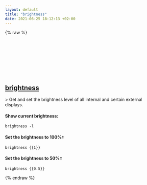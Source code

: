 ```yaml
---
layout: default
title: "brightness"
date: 2021-06-25 18:12:13 +02:00
---
```

{% raw %}
<h2 id="brightness">
  <a href="/en/osx/brightness.html">brightness</a> <a href="#brightness"><svg class="icon">
    <use href="/assets/images/unicode_sprite.svg#link" />
  </svg></a>
</h2>
> Get and set the brightness level of all internal and certain external displays.

#### Show current brightness:
```shell
brightness -l
```
#### Set the brightness to 100%::
```shell
brightness {{1}}
```
#### Set the brightness to 50%::
```shell
brightness {{0.5}}
```
{% endraw %}